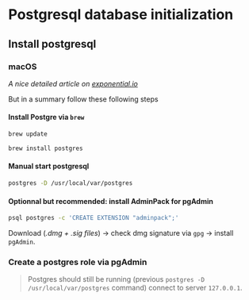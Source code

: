 # Postgresql database initialization

## Install postgresql

### macOS

*A nice detailed article on [exponential.io](http://exponential.io/blog/2015/02/21/install-postgresql-on-mac-os-x-via-brew/)*

But in a summary follow these following steps

#### Install Postgre via `brew`

```bash
brew update

brew install postgres
```

#### Manual start postgresql

```bash
postgres -D /usr/local/var/postgres
```

#### Optionnal but recommended: install AdminPack for pgAdmin

```bash
psql postgres -c 'CREATE EXTENSION "adminpack";'
```

Download (*.dmg + .sig files*) -> check dmg signature via `gpg` -> install `pgAdmin`.

### Create a postgres role via pgAdmin

> Postgres should still be running (previous `postgres -D /usr/local/var/postgres` command) connect to server `127.0.0.1`.
